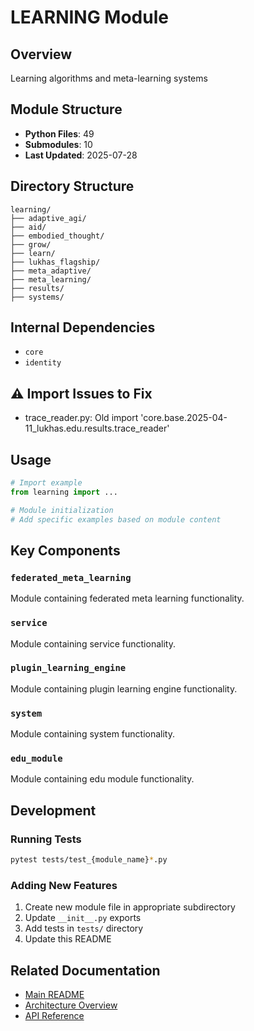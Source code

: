 # LEARNING Module

## Overview
Learning algorithms and meta-learning systems

## Module Structure
- **Python Files**: 49
- **Submodules**: 10
- **Last Updated**: 2025-07-28

## Directory Structure
```
learning/
├── adaptive_agi/
├── aid/
├── embodied_thought/
├── grow/
├── learn/
├── lukhas_flagship/
├── meta_adaptive/
├── meta_learning/
├── results/
├── systems/
```

## Internal Dependencies
- `core`
- `identity`

## ⚠️ Import Issues to Fix
- trace_reader.py: Old import 'core.base.2025-04-11_lukhas.edu.results.trace_reader'

## Usage

```python
# Import example
from learning import ...

# Module initialization
# Add specific examples based on module content
```

## Key Components

### `federated_meta_learning`
Module containing federated meta learning functionality.

### `service`
Module containing service functionality.

### `plugin_learning_engine`
Module containing plugin learning engine functionality.

### `system`
Module containing system functionality.

### `edu_module`
Module containing edu module functionality.

## Development

### Running Tests
```bash
pytest tests/test_{module_name}*.py
```

### Adding New Features
1. Create new module file in appropriate subdirectory
2. Update `__init__.py` exports
3. Add tests in `tests/` directory
4. Update this README

## Related Documentation
- [Main README](../README.md)
- [Architecture Overview](../docs/architecture.md)
- [API Reference](../docs/api_reference.md)
